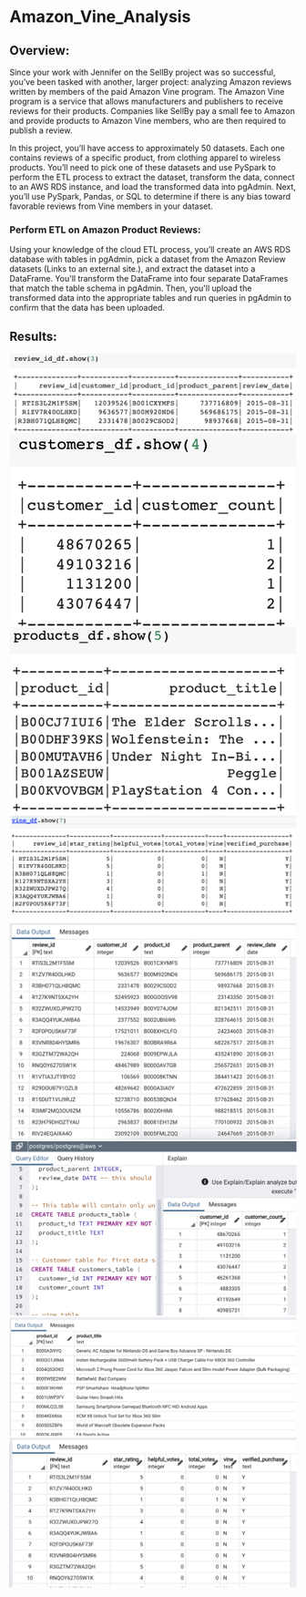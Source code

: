 # Amazon_Vine_Analysis
## Overview:
Since your work with Jennifer on the SellBy project was so successful, you’ve been tasked with another, larger project: analyzing Amazon reviews written by members of the paid Amazon Vine program. The Amazon Vine program is a service that allows manufacturers and publishers to receive reviews for their products. Companies like SellBy pay a small fee to Amazon and provide products to Amazon Vine members, who are then required to publish a review.

In this project, you’ll have access to approximately 50 datasets. Each one contains reviews of a specific product, from clothing apparel to wireless products. You’ll need to pick one of these datasets and use PySpark to perform the ETL process to extract the dataset, transform the data, connect to an AWS RDS instance, and load the transformed data into pgAdmin. Next, you’ll use PySpark, Pandas, or SQL to determine if there is any bias toward favorable reviews from Vine members in your dataset. 

### Perform ETL on Amazon Product Reviews:  
Using your knowledge of the cloud ETL process, you’ll create an AWS RDS database with tables in pgAdmin, pick a dataset from the Amazon Review datasets (Links to an external site.), and extract the dataset into a DataFrame. You'll transform the DataFrame into four separate DataFrames that match the table schema in pgAdmin. Then, you'll upload the transformed data into the appropriate tables and run queries in pgAdmin to confirm that the data has been uploaded.

## Results:
![review_df](https://github.com/NishatSultana3538/Amazon_Vine_Analysis/blob/main/image/review_df.png)
![customer_df](https://github.com/NishatSultana3538/Amazon_Vine_Analysis/blob/main/image/customer_df.png)
![product_df](https://github.com/NishatSultana3538/Amazon_Vine_Analysis/blob/main/image/products_df.png)
![vine_df](https://github.com/NishatSultana3538/Amazon_Vine_Analysis/blob/main/image/vine-df.png)

![review_id_table](https://github.com/NishatSultana3538/Amazon_Vine_Analysis/blob/main/image/review_table.png)
![customer_table](https://github.com/NishatSultana3538/Amazon_Vine_Analysis/blob/main/image/customer_table.png)
![product_table](https://github.com/NishatSultana3538/Amazon_Vine_Analysis/blob/main/image/product_table.png)
![vine_table](https://github.com/NishatSultana3538/Amazon_Vine_Analysis/blob/main/image/vine_table.png)


